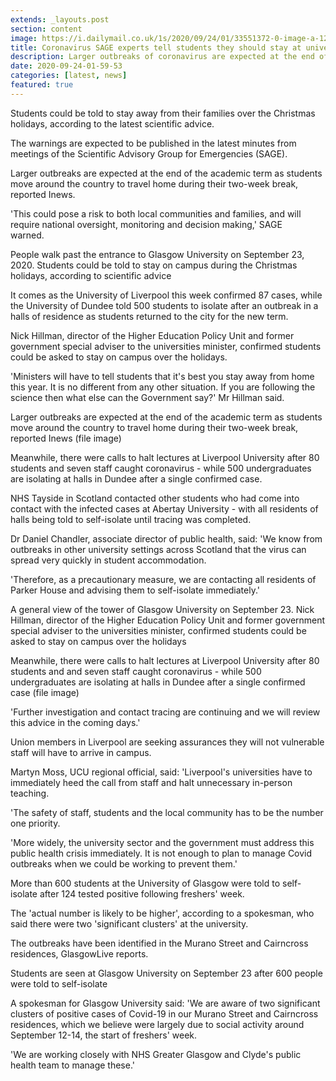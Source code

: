 ```yaml
---
extends: _layouts.post
section: content
image: https://i.dailymail.co.uk/1s/2020/09/24/01/33551372-0-image-a-126_1600907439688.jpg 
title: Coronavirus SAGE experts tell students they should stay at university over Christmas 
description: Larger outbreaks of coronavirus are expected at the end of the academic term as students move around the UK to travel home during their two-week break. 
date: 2020-09-24-01-59-53 
categories: [latest, news] 
featured: true 
--- 
```

Students could be told to stay away from their families over the Christmas holidays, according to the latest scientific advice.

The warnings are expected to be published in the latest minutes from meetings of the Scientific Advisory Group for Emergencies (SAGE).

Larger outbreaks are expected at the end of the academic term as students move around the country to travel home during their two-week break, reported Inews.

'This could pose a risk to both local communities and families, and will require national oversight, monitoring and decision making,' SAGE warned.   

People walk past the entrance to Glasgow University on September 23, 2020. Students could be told to stay on campus during the Christmas holidays, according to scientific advice

It comes as the University of Liverpool this week confirmed 87 cases, while the University of Dundee told 500 students to isolate after an outbreak in a halls of residence as students returned to the city for the new term.  

Nick Hillman, director of the Higher Education Policy Unit and former government special adviser to the universities minister, confirmed students could be asked to stay on campus over the holidays. 

'Ministers will have to tell students that it's best you stay away from home this year. It is no different from any other situation. If you are following the science then what else can the Government say?' Mr Hillman said. 

Larger outbreaks are expected at the end of the academic term as students move around the country to travel home during their two-week break, reported Inews (file image)

Meanwhile, there were calls to halt lectures at Liverpool University after 80 students and seven staff caught coronavirus - while 500 undergraduates are isolating at halls in Dundee after a single confirmed case.

NHS Tayside in Scotland contacted other students who had come into contact with the infected cases at Abertay University - with all residents of halls being told to self-isolate until tracing was completed.  

Dr Daniel Chandler, associate director of public health, said: 'We know from outbreaks in other university settings across Scotland that the virus can spread very quickly in student accommodation. 

'Therefore, as a precautionary measure, we are contacting all residents of Parker House and advising them to self-isolate immediately.'

A general view of the tower of Glasgow University on September 23. Nick Hillman, director of the Higher Education Policy Unit and former government special adviser to the universities minister, confirmed students could be asked to stay on campus over the holidays

Meanwhile, there were calls to halt lectures at Liverpool University after 80 students and and seven staff caught coronavirus - while 500 undergraduates are isolating at halls in Dundee after a single confirmed case (file image)

'Further investigation and contact tracing are continuing and we will review this advice in the coming days.'

Union members in Liverpool are seeking assurances they will not vulnerable staff will have to arrive in campus.  

Martyn Moss, UCU regional official, said: 'Liverpool's universities have to immediately heed the call from staff and halt unnecessary in-person teaching. 

'The safety of staff, students and the local community has to be the number one priority.

'More widely, the university sector and the government must address this public health crisis immediately. It is not enough to plan to manage Covid outbreaks when we could be working to prevent them.'

More than 600 students at the University of Glasgow were told to self-isolate after 124 tested positive following freshers' week.

The 'actual number is likely to be higher', according to a spokesman, who said there were two 'significant clusters' at the university. 

The outbreaks have been identified in the Murano Street and Cairncross residences, GlasgowLive reports.

Students are seen at Glasgow University on September 23 after 600 people were told to self-isolate

A spokesman for Glasgow University said: 'We are aware of two significant clusters of positive cases of Covid-19 in our Murano Street and Cairncross residences, which we believe were largely due to social activity around September 12-14, the start of freshers' week.

'We are working closely with NHS Greater Glasgow and Clyde's public health team to manage these.'

